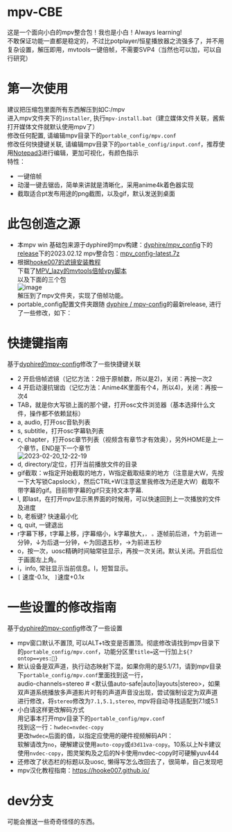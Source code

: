 # mpv-CBE  
这是一个面向小白的mpv整合包！我也是小白！Always learning!   
不敢保证功能一直都是稳定的，不过比potplayer/恒星播放器之流强多了，并不用复杂设置，解压即用，mvtools一键倍帧，不需要SVP4（当然也可以加，可以自行研究）
# 第一次使用  
建议把压缩包里面所有东西解压到如C:/mpv  
进入mpv文件夹下的```installer```, 执行```mpv-install.bat```（建立媒体文件关联，酱紫打开媒体文件就默认使用mpv了）  
修改任何配置, 请编辑mpv目录下的```portable_config/mpv.conf```  
修改任何快捷键关联, 请编辑mpv目录下的```portable_config/input.conf```，推荐使用[Notepad3](https://www.rizonesoft.com/downloads/notepad3/)进行编辑，更加可视化，有颜色指示  
特性：  
- 一键倍帧  
- 动漫一键去锯齿，简单来讲就是清晰化，采用anime4k着色器实现  
- 截取适合pt发布用途的png截图，以及gif，默认发送到桌面
  
# 此包创造之源
- 本mpv win 基础包来源于dyphire的mpv构建：[dyphire/mpv_config](https://github.com/dyphire/mpv-winbuild)下的[release](https://github.com/dyphire/mpv-config/releases)下的2023.02.12 mpv整合包：[mpv_config-latest.7z](https://github.com/dyphire/mpv-config/releases/download/mpv_config-latest/mpv_config-latest.7z)  
- 根据[hooke007的滤镜安装教程](https://hooke007.github.io/unofficial/mpv_start.html#vapoursynth)  
下载了[MPV_lazy的mvtools倍帧vpy脚本](https://github.com/hooke007/MPV_lazy/blob/main/portable_config/vs/mvtools_2x.vpy)  
以及下面的三个包  
![image](https://user-images.githubusercontent.com/103420806/214845172-bdfe743a-e733-439f-ade6-18dc23f9b189.png)  
解压到了mpv文件夹，实现了倍帧功能。  
- portable_config配置文件夹跟随 [dyphire / mpv-config](https://github.com/dyphire/mpv-config)的最新release, 进行了一些修改，如下：  

# 快捷键指南
基于[dyphire的mpv-config](https://github.com/dyphire/mpv-config)修改了一些快捷键关联
- 2 开启倍帧滤镜（记忆方法：2倍于原帧数，所以是2)，关闭：再按一次2  
- 4 开启动漫抗锯齿（记忆方法：Anime4K里面有个4，所以4)，关闭：再按一次4  
- TAB，就是你大写锁上面的那个键，打开osc文件浏览器（基本选择什么文件，操作都不依赖鼠标）
- a, audio, 打开osc音轨列表
- s, subtitle，打开osc字幕轨列表
- c, chapter，打开osc章节列表（视频含有章节才有效奥），另外HOME是上一个章节，END是下一个章节  
![2023-02-20_12-22-19](https://user-images.githubusercontent.com/103420806/220013074-083cb73f-d0dc-4b6a-8941-7efc94eda84f.png)
- d, directory/定位，打开当前播放文件的目录
- gif截取：w指定开始截取的地方，W指定截取结束的地方（注意是大W，先按一下大写锁Capslock），然后CTRL+W(注意这里我修改为还是大W）截取不带字幕的gif。目前带字幕的gif只支持文本字幕.
- l, 即last，在打开mpv显示黑界面的时候用，可以快速回到上一次播放的文件及进度
- b, 老板键? 快速最小化
- q, quit, 一键退出
- r字幕下移，t字幕上移，j字幕缩小，k字幕放大，```，``` ```。```逐帧前后进，↑为前进一分钟，↓为后退一分钟，←为回退五秒，→为前进五秒
- o，按一次，uosc精确时间轴常驻显示，再按一次关闭。默认关闭。开启后位于画面左上角。
- i，info, 常驻显示当前信息。I，短暂显示。
- ```[```  速度-0.1x,   ``` ]```速度+0.1x


# 一些设置的修改指南
基于[dyphire的mpv-config](https://github.com/dyphire/mpv-config)修改了一些设置  
- mpv窗口默认不置顶, 可以ALT+t改变是否置顶。彻底修改请找到mpv目录下的```portable_config/mpv.conf```，功能分区里```title=```这一行加上```${?ontop==yes:📌}```  
- 默认设备是双声道，执行动态映射下混，如果你用的是5.1/7.1，请到mpv目录下```portable_config/mpv.conf```里面找到这一行，  
audio-channels=stereo                 # <默认值auto-safe|auto|layouts|stereo>，如果双声道系统播放多声道影片时有的声道声音没出现，尝试强制设定为双声道  
进行修改，将```stereo```修改为```7.1,5.1,stereo```, mpv将自动寻找适配到7.1或5.1  
- 小白请这样更改解码方式  
用记事本打开mpv目录下的```portable_config/mpv.conf```  
找到这一行：```hwdec=nvdec-copy```  
更改```hwdec=```后面的值，以指定应使用的硬件视频解码API：  
软解请改为```no```，硬解建议使用```auto-copy```或```d3d11va-copy```。10系以上N卡建议使用```nvdec-copy```，图灵架构及之后的N卡使用nvdec-copy时可硬解yuv444  
- 还修改了状态栏的标题以及uosc, 懒得写怎么改回去了，很简单，自己发现吧
- mpv汉化教程指南：https://hooke007.github.io/
# dev分支
可能会推送一些奇奇怪怪的东西。
